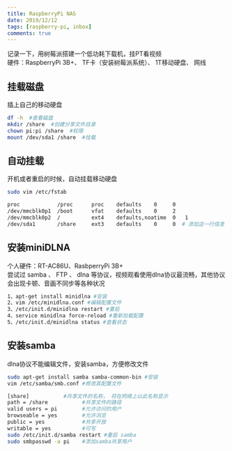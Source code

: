 ```yaml
---
title: RaspberryPi NAS
date: 2019/12/12
tags: [raspberry-pi, inbox]
comments: true
---
```


记录一下，用树莓派搭建一个低功耗下载机，挂PT看视频  
硬件：RaspberryPi 3B+、 TF卡（安装树莓派系统）、 1T移动硬盘、 网线
<!--more-->

## 挂载磁盘

插上自己的移动硬盘

```bash
df -h  #查看磁盘
mkdir /share  #创建分享文件目录
chown pi:pi /share  #权限
mount /dev/sda1 /share  #挂载
```

## 自动挂载

开机或者重启的时候，自动挂载移动硬盘  

```bash
sudo vim /etc/fstab

proc            /proc      proc    defaults    0     0
/dev/mmcblk0p1  /boot      vfat    defaults    0     2
/dev/mmcblk0p2  /          ext4    defaults,noatime  0   1
/dev/sda1       /share     ext3    defaults    0     0  # 添加这一行信息
```

## 安装miniDLNA

个人硬件：RT-AC86U、RasbperryPi 3B+  
尝试过 samba 、 FTP 、 dlna 等协议，视频观看使用dlna协议最流畅，其他协议会出现卡顿、音画不同步等各种状况  

```bash
1、apt-get install minidlna #安装
2、vim /etc/minidlna.conf #编辑配置文件
3、/etc/init.d/minidlna restart #重启
4、service minidlna force-reload #重新加载配置
5、/etc/init.d/minidlna status #查看状态
```

## 安装samba

dlna协议不能编辑文件，安装samba，方便修改文件

```bash
sudo apt-get install samba samba-common-bin #安装
vim /etc/samba/smb.conf #修改其配置文件

[share]           #共享文件的名称， 将在网络上以此名称显示
path = /share           #共享文件的路径
valid users = pi        #允许访问的用户
browseable = yes        #允许浏览
public = yes            #共享开放
writable = yes          #可写
sudo /etc/init.d/samba restart #重启 samba
sudo smbpasswd -a pi    #添加samba共享用户
```
